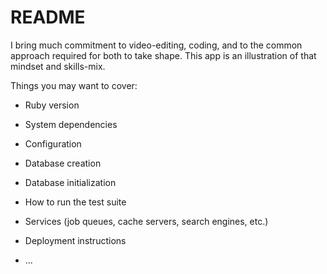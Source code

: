 # README

I bring much commitment to video-editing, coding, and to the common approach required for both to take shape.
This app is an illustration of that mindset and skills-mix.

Things you may want to cover:

* Ruby version

* System dependencies

* Configuration

* Database creation

* Database initialization

* How to run the test suite

* Services (job queues, cache servers, search engines, etc.)

* Deployment instructions

* ...
